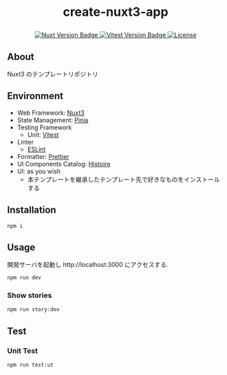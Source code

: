 <h1 align="center">
  <p>create-nuxt3-app</p>
</h1>

<p align="center">
  <a href="https://github.com/nuxt/nuxt">
    <img
      src="https://img.shields.io/badge/nuxt-v3.6.5-00DC82.svg?style=plastic&logo=nuxt.js"
      alt="Nuxt Version Badge"
    />
  </a>
  <a href="https://github.com/vitest-dev/vitest">
    <img
      src="https://img.shields.io/badge/Vitest-v0.34.1-6E9F18.svg?style=plastic&logo=vitest"
      alt="Vitest Version Badge"
    />
  </a>
  </a>
  <a href="./LICENSE">
    <img src="https://img.shields.io/github/license/Shimpei-GANGAN/create-nuxt3-app.svg?style=plastic&color=28CFFD" alt="License">
  </a>
</p>

## About

Nuxt3 のテンプレートリポジトリ

## Environment

- Web Framework: [Nuxt3](https://nuxt.com/)
- State Management: [Pinia](https://pinia.vuejs.org/)
- Testing Framework
  - Unit: [Vitest](https://vitest.dev/)
- Linter
  - [ESLint](https://eslint.org/)
- Formatter: [Prettier](https://prettier.io/)
- UI Components Catalog: [Histoire](https://histoire.dev/)
- UI: as you wish
  - 本テンプレートを継承したテンプレート先で好きなものをインストールする

## Installation

```bash
npm i
```

## Usage

開発サーバを起動し http://localhost:3000 にアクセスする.

```bash
npm run dev
```

### Show stories

```bash
npm run story:dev
```

## Test

### Unit Test

```bash
npm run test:ut
```
